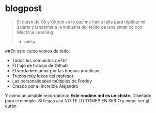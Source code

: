 # blogpost
>El curso de Git y Github es lo que me hacia falta para triplicar mi salario y lanzarme a la industria del tejido de lana sintético con Machine Learning
>- niñita.

##En este curso vemos de todo:
* Todos los comandos de Git
* El flujo de trabajo de Github
* El verdadero amor por las buenas prácticas.
* Trucos muy locos del profesor.
* Las personalidades múltiples de Freddy
* Creado por el increíble Alejandro

Y como un amable recordatorio: **Este readme.md es un chiste**. Diseñado para el ejemplo. Si llegas acá NO TE LO TOMES EN SERIO y mejor ver [el curso](http://sass "el curso")
